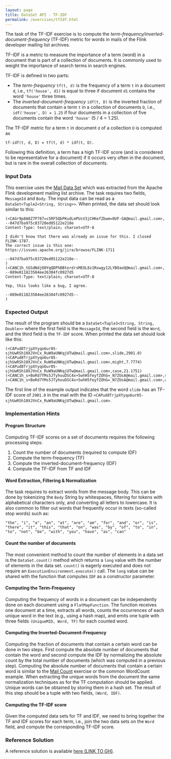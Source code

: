 ```yaml
---
layout: page
title: DataSet API - TF-IDF
permalink: /exercises/tfIdf.html
---
```


The task of the TF-IDF exercise is to compute the *term-frequency/inverted-document-frequency* (TF-IDF) metric for words in mails of the Flink developer mailing list archives. 

TF-IDF is a metric to measure the importance of a term (word) in a document that is part of a collection of documents. It is commonly used to weight the importance of search terms in search engines. 

TF-IDF is defined in two parts:

- The *term-frequency* `tf(t, d)` is the frequency of a term `t` in a document `d`, i.e., `tf('house', d1)` is equal to three if document `d1` contains the word `'house'` three times.
- The *inverted-document-frequency* `idf(t, D)` is the inverted fraction of documents that contain a term `t` in a collection of documents `D`, i.e., `idf('house', D) = 1.25` if four documents in a collection of five documents contain the word `'house'` (5 / 4 = 1.25).

The TF-IDF metric for a term `t` in document `d` of a collection `D` is computed as 

~~~
tf-idf(t, d, D) = tf(t, d) * idf(t, D).
~~~

Following this definition, a term has a high TF-IDF score (and is considered to be representative for a document) if it occurs very often in the document, but is rare in the overall collection of documents.

### Input Data

This exercise uses the [Mail Data Set](/exercises/mailData.html) which was extracted from the Apache Flink development mailing list archive. The task requires two fields, `MessageId` and `Body`. The input data can be read as a `DataSet<Tuple2<String, String>>`. When printed, the data set should look similar to this:

~~~
(<CAGr9p8A8Z7P787=c5RF5QbPKudLmPUsV3jCHKefZbwm=0UF-GA@mail.gmail.com>,
--047d7ba975c83720ed05122e218e
Content-Type: text/plain; charset=UTF-8

I didn't know that there was already an issue for this. I closed FLINK-1787.
The correct issue is this one:
https://issues.apache.org/jira/browse/FLINK-1711

--047d7ba975c83720ed05122e218e--
)
(<CANC1h_tGSdNdjO0YqQDPhBBtordrsMEOL8z1Rxwgy12LYB8aoQ@mail.gmail.com>,
--089e011823584ee26304fc0927d5
Content-Type: text/plain; charset=UTF-8

Yep, this looks like a bug, I agree.

--089e011823584ee26304fc0927d5--
)
~~~ 

### Expected Output

The result of the program should be a `DataSet<Tuple3<String, String, Double>>` where the first field is the `MessageId`, the second field is the `Word`, and the third field is the `TF-IDF` score.
When printed the data set should look like this:

~~~
(<CAPud8TrjpXYyqo6ur05-sjhUwRSh10XJVnCx_RuW9aUNKqjUTw@mail.gmail.com>,slide,2901.0)
(<CAPud8TrjpXYyqo6ur05-sjhUwRSh10XJVnCx_RuW9aUNKqjUTw@mail.gmail.com>,might,7.7774)
(<CAPud8TrjpXYyqo6ur05-sjhUwRSh10XJVnCx_RuW9aUNKqjUTw@mail.gmail.com>,case,21.1751)
(<CANC1h_s+BoRd7YMs5JTyhouDSC4x+5whH5feyfZOhG=_N7ZUsA@mail.gmail.com>,ship,68.2588)
(<CANC1h_s+BoRd7YMs5JTyhouDSC4x+5whH5feyfZOhG=_N7ZUsA@mail.gmail.com>,api,34.0721)
~~~

The first line of the example output indicates that the word `slide` has an TF-IDF score of `2901.0` in the mail with the ID `<CAPud8TrjpXYyqo6ur05-sjhUwRSh10XJVnCx_RuW9aUNKqjUTw@mail.gmail.com>`.


### Implementation Hints

#### Program Structure

Computing TF-IDF scores on a set of documents requires the following processing steps:

1. Count the number of documents (required to compute IDF)
1. Compute the term-frequency (TF)
1. Compute the inverted-document-frequency (IDF)
1. Compute the TF-IDF from TF and IDF

#### Word Extraction, Filtering & Normalization

The task requires to extract words from the message body. This can be done by tokenizing the `Body` String by whitespaces, filtering for tokens with alphabetical characters only, and converting all letters to lowercase. It is also common to filter out words that frequently occur in texts (so-called stop words) such as:

~~~
"the", "i", "a", "an", "at", "are", "am", "for", "and", "or", "is",
"there", "it", "this", "that", "on", "was", "by", "of", "to", "in",
"to", "not", "be", "with", "you", "have", "as", "can"
~~~

#### Count the number of documents

The most convenient method to count the number of elements in a data set is the `DataSet.count()` method which returns a `long` value with the number of elements in the data set. `count()` is eagerly executed and does not require an `ExecutionEnvironment.execute()` call. The `long` value can be shared with the function that computes `IDF` as a constructor parameter.

#### Computing the Term-Frequency

Computing the frequency of words in a document can be independently done on each document using a `FlatMapFunction`. The function receives one document at a time, extracts all words, counts the occurrences of each unique word in the text (e.g., using a hash map), and emits one tuple with three fields `(UniqueMID, Word, TF)` for each counted word.

#### Computing the Inverted-Document-Frequency

Computing the fraction of documents that contain a certain word can be done in two steps. First compute the absolute number of documents that contain the word and second compute the IDF by normalizing the absolute count by the total number of documents (which was computed in a previous step). Computing the absolute number of documents that contain a certain word is similar to the [Mail Count](/exercises/mailCount.html) exercise or the common WordCount example. When extracting the unique words from the document the same normalization techniques as for the TF computation should be applied. Unique words can be obtained by storing them in a hash set. The result of this step should be a tuple with two fields, `(Word, IDF)`.

#### Computing the TF-IDF score

Given the computed data sets for TF and IDF, we need to bring together the TF and IDF scores for each term, i.e., join the two data sets on the `Word` field, and compute the corresponding TF-IDF score.

### Reference Solution

A reference solution is available [here (LINK TO GH)]().